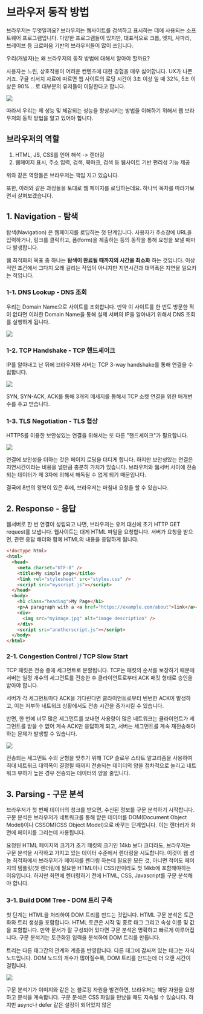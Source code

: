 # 브라우저 동작 방법

브라우저는 무엇일까요? 브라우저는 웹사이트를 검색하고 표시하는 데에 사용되는 소프트웨어 프로그램입니다.
다양한 프로그램들이 있지만, 대표적으로 크롬, 엣지, 사파리, 브레이브 등 크로미움 기반의 브라우저들이 많이 쓰입니다.

우리(개발자)는 왜 브라우저의 동작 방법에 대해서 알아야 할까요?

사용자는 느린, 상호작용이 어려운 컨텐츠에 대한 경험을 매우 싫어합니다. UX가 나쁜거죠.
구글 리서치 자료에 따르면 웹 사이트의 로딩 시간이 3초 이상 일 때 32%, 5초 이상은 90% .. 로 대부분의 유저들이 이탈한다고 합니다.

<img src="https://websitesetup.org/wp-content/themes/vws-wsu-bs-starter/static-pages/fast-enough/img/the-effect-of-page-load-time-increase-on-bounce-rate.jpg" style="max-width:40%; height:auto;" />

따라서 우리는 제 성능 및 체감되는 성능을 향상시키는 방법을 이해하기 위해서 웹 브라우저의 동작 방법을 알고 있어야 합니다.

## 브라우저의 역할

1. HTML, JS, CSS를 언어 해석 -> 렌더링
2. 웹페이지 표시, 주소 입력, 검색, 북마크, 검색 등 웹사이트 기반 편리성 기능 제공

위와 같은 역할들은 브라우저는 책임 지고 있습니다.

또한, 아래와 같은 과정들을 토대로 웹 페이지를 로딩하는데요.
하나씩 목차를 따라가보면서 살펴보겠습니다.

## 1. Navigation - 탐색

탐색(Navigation) 은 웹페이지를 로딩하는 첫 단계입니다. 사용자가 주소창에 URL을 입력하거나, 링크를 클릭하고, 폼(form)을 제출하는 등의 동작을 통해 요청을 보낼 때마다 발생합니다.

웹 최적화의 목표 중 하나는 **탐색이 완료될 때까지의 시간을 최소화** 하는 것입니다. 이상적인 조건에서 그다지 오래 걸리는 작업이 아니지만 지연시간과 대역폭은 지연을 일으키는 적입니다.

### 1-1. DNS Lookup - DNS 조회

우리는 Domain Name으로 사이트를 조회합니다.
만약 이 사이트를 한 번도 방문한 적이 없다면 이러한 Domain Name을 통해 실제 서버의 IP을 알아내기 위해서 DNS 조회를 실행하게 됩니다.

<img src="https://www.indusface.com/wp-content/uploads/2024/10/DNS-lookup-process-.png" style="max-width:80%; height:auto;" />

### 1-2. TCP Handshake - TCP 핸드셰이크

IP를 알아내고 난 뒤에 브라우저와 서버는 TCP 3-way handshake를 통해 연결을 수립합니다.

<img src="https://unicminds.com/wp-content/uploads/2024/03/TCPIP-Handshake.webp" style="max-width:50%; height:auto;" />

SYN, SYN-ACK, ACK를 통해 3개의 메세지를 통해서 TCP 소켓 연결을 위한 매개변수를 주고 받습니다.

### 1-3. TLS Negotiation - TLS 협상

HTTPS를 이용한 보안성있는 연결을 위해서는 또 다른 "핸드셰이크"가 필요합니다.

<img src="https://developer.mozilla.org/ko/docs/Web/Performance/Guides/How_browsers_work/ssl.jpg" style="max-width:80%; height:auto;" />

연결에 보안성을 더하는 것은 페이지 로딩을 더디게 합니다. 
하지만 보안성있는 연결은 지연시간이라는 비용을 낼만큼 충분히 가치가 있습니다. 
브라우저와 웹서버 사이에 전송되는 데이터가 제 3자에 의해서 해독될 수 없게 되기 때문입니다.

결국에 8번의 왕복이 있은 후에, 브라우저는 마침내 요청을 할 수 있습니다.

## 2. Response - 응답

웹서버로 한 번 연결이 성립되고 나면, 브라우저는 유저 대신에 초기 HTTP GET request를 보냅니다. 웹사이트는 대게 HTML 파일을 요청합니다. 서버가 요청을 받으면, 관련 응답 해더와 함께 HTML의 내용을 응답하게 됩니다.

```html
<!doctype html>
<html>
  <head>
    <meta charset="UTF-8" />
    <title>My simple page</title>
    <link rel="stylesheet" src="styles.css" />
    <script src="myscript.js"></script>
  </head>
  <body>
    <h1 class="heading">My Page</h1>
    <p>A paragraph with a <a href="https://example.com/about">link</a></p>
    <div>
      <img src="myimage.jpg" alt="image description" />
    </div>
    <script src="anotherscript.js"></script>
  </body>
</html>
```

### 2-1. Congestion Control / TCP Slow Start

TCP 패킷은 전송 중에 세그먼트로 분할됩니다. TCP는 패킷의 순서를 보장하기 때문에 서버는 일정 개수의 세그먼트를 전송한 후 클라이언트로부터 ACK 패킷 형태로 승인을 받아야 합니다.

서버가 각 세그먼트마다 ACK을 기다린다면 클라이언트로부터 빈번한 ACK이 발생하고, 이는 저부하 네트워크 상황에서도 전송 시간을 증가시킬 수 있습니다.

반면, 한 번에 너무 많은 세그먼트를 보내면 사용량이 많은 네트워크는 클라이언트가 세그먼트를 받을 수 없어 계속 ACK만 응답하게 되고, 서버는 세그먼트를 계속 재전송해야 하는 문제가 발생할 수 있습니다.

<img src="https://www.researchgate.net/publication/332436793/figure/fig1/AS:1128789102870528@1646135702126/TCP-Slow-Start-and-Congestion-Avoidance-phase.ppm" style="max-width:80%; height:auto;" />

전송되는 세그먼트 수의 균형을 맞추기 위해 TCP 슬로우 스타트 알고리즘을 사용하여 최대 네트워크 대역폭이 결정될 때까지 전송되는 데이터의 양을 점차적으로 늘리고 네트워크 부하가 높은 경우 전송되는 데이터의 양을 줄입니다.

## 3. Parsing - 구문 분석

브라우저가 첫 번째 데이터의 청크를 받으면, 수신된 정보를 구문 분석하기 시작합니다.
구문 분석은 브라우저가 네트워크를 통해 받은 데이터를 DOM(Document Object Model)이나 CSSOM(CSS Object Model)으로 바꾸는 단계입니다. 
이는 렌더러가 화면에 페이지를 그리는데 사용됩니다.

요청된 HTML 페이지의 크기가 초기 패킷의 크기인 14kb 보다 크더라도, 브라우저는 구문 분석을 시작하고 가지고 있는 데이터 수준에서 렌더링을 시도합니다.
이것이 웹 성능 최적화에서 브라우저가 페이지를 렌더링 하는데 필요한 모든 것, 아니면 적어도 페이지의 템플릿(첫 렌더링에 필요한 HTML이나 CSS)만이라도 첫 14kb에 포함해야하는 이유입니다. 
하지만 화면에 렌더링하기 전에 HTML, CSS, Javascript를 구문 분석해야 합니다.

### 3-1. Build DOM Tree - DOM 트리 구축

첫 단계는 HTML을 처리하여 DOM 트리를 만드는 것입니다. 
HTML 구문 분석은 토큰화와 트리 생성을 포함합니다. 
HTML 토큰은 시작 및 종료 태그 그리고 속성 이름 및 값을 포함합니다. 
만약 문서가 잘 구성되어 있다면 구문 분석은 명확하고 빠르게 이루어집니다. 
구문 분석기는 토큰화된 입력을 분석하여 DOM 트리를 만듭니다.

트리는 다른 태그간의 관계와 계층을 반영합니다. 다른 태그에 감싸져 있는 태그는 자식 노드입니다. 
DOM 노드의 개수가 많아질수록, DOM 트리를 만드는데 더 오랜 시간이 걸립니다.

<img src="https://developer.mozilla.org/ko/docs/Web/Performance/Guides/How_browsers_work/dom.gif" style="max-width:80%; height:auto;" />

구문 분석기가 이미지와 같은 논 블로킹 자원을 발견하면, 브라우저는 해당 자원을 요청하고 분석을 계속합니다. 구문 분석은 CSS 파일을 만났을 때도 지속될 수 있습니다.
하지만 async나 defer 같은 설정이 되어있지 않은 <script> 태그는 렌더링을 막고, HTML의 분석을 중지시킵니다. 
브라우저의 프리로드 스캐너가 이 작업을 가속화하지만, 과도한 스크립트는 여전히 주요한 병목구간이 될 수 있습니다.

### 3-2. Preload Scanner - 프리로드 스캐너

브라우저가 DOM 트리를 만드는 프로세스는 메인 쓰레드를 차지합니다. 
그렇기 때문에, 프리로드 스캐너 는 사용 가능한 컨텐츠를 분석하고 CSS나 Javscript, 웹 폰트 같이 우선순위가 높은 자원을 요청합니다. 
프리로드 스캐너 덕에 구문 분석기가 외부 자원에 대한 참조를 찾아 요청하기까지 기다리지 않아도 됩니다. 
프리로드 스캐너가 자원을 뒤에서 미리 요청합니다. 그래서 구문 분석기가 요청되는 자원에 다다를 때 쯤이면 이미 그 자원들을 전송받고 있거나 이미 전송받은 후일 것입니다. 
프리로드 스캐너가 제공하는 최적화는 블록킹을 줄여줍니다.

```html
<link rel="stylesheet" src="styles.css" />
<script src="myscript.js" async></script>
<img src="myimage.jpg" alt="image description" />
<script src="anotherscript.js" async></script>
```

### 3-3. Build CSSOM - CSSOM 구축

중요한 렌더링 경로에서 두 번째 단계는 CSS를 처리하고 CSSOM 트리를 만드는 것입니다.
CSS 객체 모델은 DOM과 비슷합니다. DOM과 CSSOM은 둘 다 트리구조입니다.
둘은 각각의 독립적인 자료구조 입니다. 브라우저는 CSS 규칙을 이해할 수 있고 작업을 진행할 수 있도록 스타일 맵으로 변환합니다. 
브라우저는 CSS에 있는 각각의 규칙을 읽고, 트리 노드를 만듭니다. 
CSS 선택자에 기반해서 부모 노드, 자식 노드, 형제 관계의 노드를 만들어집니다.

이외에도 다양한 작업들이 뒤에서 실행됩니다.

- Javascript 컴파일
- 접근성 트리 구축

## 4. Render - 렌더링

렌더링 과정에서는 스타일, 레이아웃, 페인트 그리고 때때로 합성이 포함됩니다.
CSSOM과 DOM 트리는 구문 분석되는 과정에서 생성되고 렌더 트리로 합성됩니다. 
렌더 트리는 보이는 요소의 레이아웃을 계산을 합니다. 그러고 나서 요소가 화면에 페인트됩니다. 
어떤 경우에는 컨텐츠가 자신만의 레이어를 가지도록 조작되고, 나중에 합성됩니다. 화면의 일부분을 CPU 대신 GPU가 그리면서 메인 쓰레드의 부담이 줄고 성능이 향상됩니다.

- 스타일
- 레이아웃
- 페인트
- 합성

위의 4단계로 렌더링됩니다. 자세한 내용은 별도로 공부해보시면 좋을 것 같습니다.

## 5. Interactivity - 상호작용

메인 쓰레드가 페이지를 그리는 것을 완료하면, 모든 것이 준비되었다고 생각할 수도 있습니다.
하지만 꼭 그렇지는 않습니다. 만약 지연된 Javascript를 다운했다면, 그리고 onload 이벤트가 발생할 때 코드가 실행된다면, 메인 쓰레드는 여전히 바쁠 것입니다. 
그래서 스크롤링, 터치 등 다른 상호작용이 불가능 할 것입니다.

Time to Interactive (TTI) 는 DNS 조회와 SSL 연결이 이루어지는 첫 요청부터 페이지가 상호작용할 준비가 될 때까지 얼마나 걸리는지를 측정하는 단위입니다. 
첫 번째 콘텐츠가 포함된 페인트 이후 페이지가 사용자와의 상호작용에 50ms 이내로 응답할 때를 상호작용 가능한 시점으로 봅니다. 
만약 메인 쓰레드가 구문 분석, 컴파일, Javascript 실행에 사용되고 있다면, 메인 쓰레드를 사용할 수 없고 따라서 사용자 상호작용에 50ms 이내로 적절하게 반응하지 못합니다.

![TTI-waterfall](https://developer.mozilla.org/ko/docs/Web/Performance/Guides/How_browsers_work/visa_network.png)

## 결론

생략된 과정들이 정말 많지만, 파보면 너무나 많은 작용으로 웹브라우저가 작동하는 것을 알 수 있습니다.

즉, 웹브라우저는 총 5단계로 동작합니다.

- 탐색
- 응답
- 구문분석
- 렌더
- 상호작용

이러한 브라우저 동작 과정에 대한 학습을 통해서 UX 향상의 인사이트를 얻을 수 있으면 좋겠습니다.

## Reference

- https://developer.mozilla.org/ko/docs/Web/Performance/Guides/How_browsers_work#%EA%B5%AC%EB%AC%B8_%EB%B6%84%EC%84%9Dparsing
- https://brunch.co.kr/@rightbrain/61
- 인프런 <밑바닥부터 시작하는 웹 브라우저>
  - https://www.inflearn.com/challenge/4%EC%A3%BC-%EA%B3%BC%EC%A0%95-lt%EB%B0%91%EB%B0%94%EB%8B%A5%EB%B6%80%ED%84%B0-%EC%8B%9C%EC%9E%91%ED%95%98%EB%8A%94-%EC%9B%B9